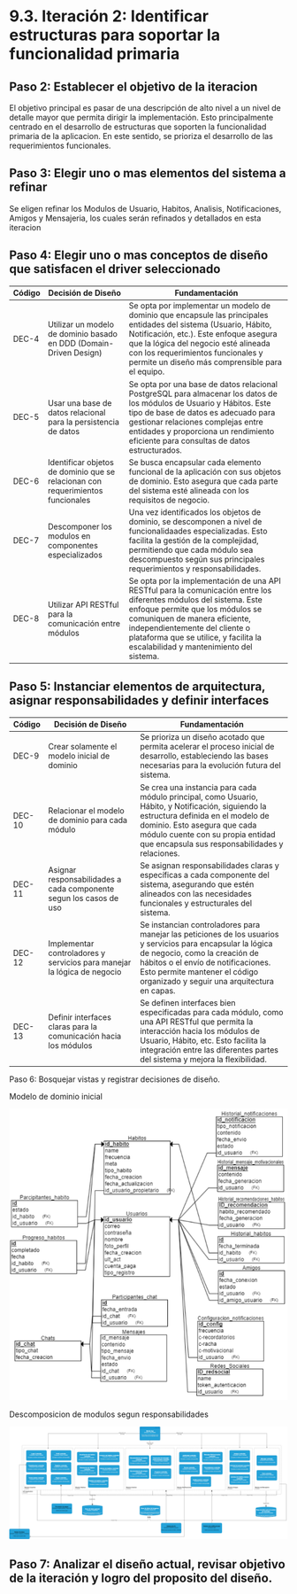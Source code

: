 # 9.3. Iteración 2: Identificar estructuras para soportar la funcionalidad primaria

## Paso 2: Establecer el objetivo de la iteracion
El objetivo principal es pasar de una descripción de alto nivel a un nivel de detalle mayor que permita dirigir la implementación. Esto principalmente centrado en el desarrollo de estructuras que soporten la funcionalidad primaria de la aplicacion. En este sentido, se prioriza el desarrollo de las requerimientos funcionales.

## Paso 3: Elegir uno o mas elementos del sistema a refinar
Se eligen refinar los Modulos de Usuario, Habitos, Analisis, Notificaciones, Amigos y Mensajeria, los cuales serán refinados y detallados en esta iteracion

## Paso 4: Elegir uno o mas conceptos de diseño que satisfacen el driver seleccionado

| **Código** | **Decisión de Diseño** | **Fundamentación** |
|------------|------------------------|--------------------|
| DEC-4      | Utilizar un modelo de dominio basado en DDD (Domain-Driven Design) | Se opta por implementar un modelo de dominio que encapsule las principales entidades del sistema (Usuario, Hábito, Notificación, etc.). Este enfoque asegura que la lógica del negocio esté alineada con los requerimientos funcionales y permite un diseño más comprensible para el equipo. |
| DEC-5      | Usar una base de datos relacional para la persistencia de datos | Se opta por una base de datos relacional PostgreSQL para almacenar los datos de los módulos de Usuario y Hábitos. Este tipo de base de datos es adecuado para gestionar relaciones complejas entre entidades y proporciona un rendimiento eficiente para consultas de datos estructurados. |
| DEC-6      | Identificar objetos de dominio que se relacionan con requerimientos funcionales | Se busca encapsular cada elemento funcional de la aplicación con sus objetos de dominio. Esto asegura que cada parte del sistema esté alineada con los requisitos de negocio. |
| DEC-7     | Descomponer los modulos en componentes especializados | Una vez identificados los objetos de dominio, se descomponen a nivel de funcionalidaades especializadas. Esto facilita la gestión de la complejidad, permitiendo que cada módulo sea descompuesto según sus principales requerimientos y responsabilidades. |
| DEC-8     | Utilizar API RESTful para la comunicación entre módulos | Se opta por la implementación de una API RESTful para la comunicación entre los diferentes módulos del sistema. Este enfoque permite que los módulos se comuniquen de manera eficiente, independientemente del cliente o plataforma que se utilice, y facilita la escalabilidad y mantenimiento del sistema. |

## Paso 5: Instanciar elementos de arquitectura, asignar responsabilidades y definir interfaces

| **Código** | **Decisión de Diseño** | **Fundamentación** |
|------------|------------------------|--------------------|
| DEC-9     | Crear solamente el modelo inicial de dominio | Se prioriza un diseño acotado que permita acelerar el proceso inicial de desarrollo, estableciendo las bases necesarias para la evolución futura del sistema. |
| DEC-10      | Relacionar el modelo de dominio para cada módulo | Se crea una instancia para cada módulo principal, como Usuario, Hábito, y Notificación, siguiendo la estructura definida en el modelo de dominio. Esto asegura que cada módulo cuente con su propia entidad que encapsula sus responsabilidades y relaciones. |
| DEC-11     | Asignar responsabilidades a cada componente segun los casos de uso | Se asignan responsabilidades claras y específicas a cada componente del sistema, asegurando que estén alineados con las necesidades funcionales y estructurales del sistema. |
| DEC-12     | Implementar controladores y servicios para manejar la lógica de negocio | Se instancian controladores para manejar las peticiones de los usuarios y servicios para encapsular la lógica de negocio, como la creación de hábitos o el envío de notificaciones. Esto permite mantener el código organizado y seguir una arquitectura en capas. |
| DEC-13     | Definir interfaces claras para la comunicación hacia los módulos | Se definen interfaces bien especificadas para cada módulo, como una API RESTful que permita la interacción hacia los módulos de Usuario, Hábito, etc. Esto facilita la integración entre las diferentes partes del sistema y mejora la flexibilidad. |

Paso 6: Bosquejar vistas y registrar decisiones de diseño.

Modelo de dominio inicial

![dominio](dominio.png)

Descomposicion de modulos segun responsabilidades

![descomposicion](descomposicion.png)

## Paso 7: Analizar el diseño actual, revisar objetivo de la iteración y logro del proposito del diseño.
